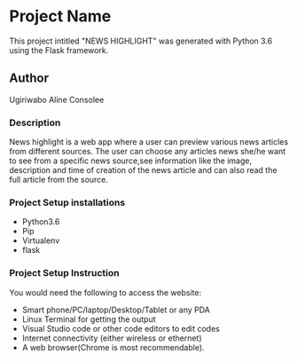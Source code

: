 # Project Name

This project intitled "NEWS HIGHLIGHT" was generated with Python 3.6 using the Flask framework.

## Author

Ugiriwabo Aline Consolee

### Description

News highlight is a web app where a user can preview various news articles from different sources.
The user can choose any articles news she/he want to see  from a specific news source,see information like the image, description and time of creation of the news article and can also read the full article from the source.

### Project Setup installations

* Python3.6
* Pip
* Virtualenv
* flask

### Project Setup Instruction
You would need the following to access the website:

* Smart phone/PC/laptop/Desktop/Tablet or any PDA
* Linux Terminal for getting the output
* Visual Studio code or other code editors to edit codes
* Internet connectivity (either wireless or ethernet)
* A web browser(Chrome is most recommendable).
